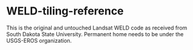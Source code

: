 # WELD-tiling-reference
This is the original and untouched Landsat WELD code as received from South Dakota State University.  Permanent home needs to be under the USGS-EROS organization.
